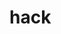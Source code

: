 # hack
<script async src="https://telegram.org/js/telegram-widget.js?12" data-telegram-post="botearn1/575" data-width="100%"></script>
